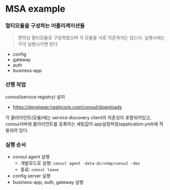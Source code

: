 # MSA example

### 멀티모듈을 구성하는 어플리케이션들
> 편의상 멀티모듈로 구성하였으며 각 모듈을 서로 의존하지는 않는다. 실행시에는 각각 실행시키면 된다

- config
- gateway
- auth
- business-app


### 선행 작업
consul(service registry) 설치
* https://developer.hashicorp.com/consul/downloads


각 클라이언트(모듈)에는 service discovery client의 의존성이 포함되어있고,  
consul서버에 클라이언트를 등록하는 세팅값이 app설정파일(application.yml)에 적용되어 있다.

### 실행 순서
- consul agent 실행 
  - 개발모드로 실행: `consul agent -data-dir=tmp/consul -dev` 
  - 종료: `consul leave`
- config server 실행
- business-app, auth, gateway 실행
